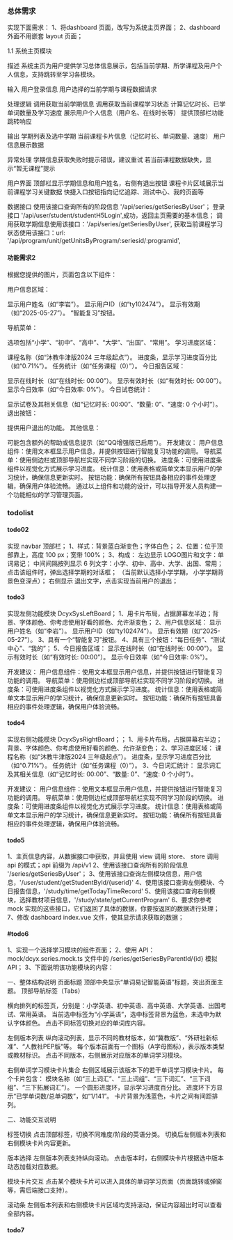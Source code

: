### 总体需求

实现下面需求：
1、将dashboard 页面，改写为系统主页界面；
2、dashboard 外面不用嵌套 layout 页面；


1.1 系统主页模块

描述
系统主页为用户提供学习总体信息展示，包括当前学期、所学课程及用户个人信息，支持跳转至学习各模块。

输入
用户登录信息
用户选择的当前学期与课程数据请求

处理逻辑
调用获取当前学期信息
调用获取当前课程学习状态
计算记忆时长、已学单词数量及学习速度
展示用户个人信息（用户名、在线时长等）
提供顶部栏功能跳转响应

输出
学期列表及选中学期
当前课程卡片信息（记忆时长、单词数量、速度）
用户信息展示数据

异常处理
学期信息获取失败时提示错误，建议重试
若当前课程数据缺失，显示“暂无课程”提示

用户界面
顶部栏显示学期信息和用户姓名，右侧有退出按钮
课程卡片区域展示当前课程学习关键数据
快捷入口按钮指向记忆追踪、测试中心、我的页面等

数据接口
使用该接口查询所有的阶段信息 '/api/series/getSeriesByUser'；
登录接口 '/api/user/student/studentH5Login',成功，返回主页需要的基本信息；
调用获取学期信息使用该接口：'/api/series/getSeriesByUser',
获取当前课程学习状态使用该接口：url: '/api/program/unit/getUnitsByProgram/:seriesid/:programid',


#### 功能需求2
根据您提供的图片，页面包含以下组件：

用户信息区域：

显示用户姓名（如“李岩”）。
显示用户ID（如“ty102474”）。
显示有效期（如“2025-05-27”）。
“智能复习”按钮。

导航菜单：

选项包括“小学”、“初中”、“高中”、“大学”、“出国”、“常用”。
学习进度区域：

课程名称（如“沐教牛津版2024 三年级起点”）。
进度条，显示学习进度百分比（如“0.71%”）。
任务统计（如“任务课程（0）”）。
今日报告区域：

显示在线时长（如“在线时长: 00:00”）。
显示有效时长（如“有效时长: 00:00”）。
显示今日效率（如“今日效率: 0%”）。
今日试卷统计：

显示试卷及其相关信息（如“记忆时长: 00:00”、“数量: 0”、“速度: 0 个小时”）。
退出按钮：

提供用户退出的功能。
其他信息：

可能包含额外的帮助或信息提示（如“QQ增强版已启用”）。
开发建议：
用户信息组件：使用文本框显示用户信息，并提供按钮进行智能复习功能的调用。
导航菜单：使用侧边栏或顶部导航栏实现不同学习阶段的切换。
进度条：可使用进度条组件以视觉化方式展示学习进度。
统计信息：使用表格或简单文本显示用户的学习统计，确保信息更新实时。
按钮功能：确保所有按钮具备相应的事件处理逻辑，确保用户体验流畅。
通过以上组件和功能的设计，可以指导开发人员构建一个功能相似的学习管理页面。


### todolist

#### todo02
实现 navbar 顶部栏；
1、样式：背景蓝白渐变色；字体白色；
2、位置：位于顶部靠上，高度 100 px；宽带 100%；
3、构成：
  左边显示 LOGO图片和文字：单词易记；
  中间间隔按列显示 6 列文字：小学、初中、高中、大学、出国、常用；点击该组件时，弹出选择学期的对话框；
  （当前默认选择小学学期， 小学学期背景色变深点）；
  右侧显示 退出文字，点击实现当前用户的退出；


#### todo3
实现左侧功能模块 DcyxSysLeftBoard；
1、用卡片布局，占据屏幕左半边；背景、字体颜色、你考虑使用好看的颜色、允许渐变色；
2、用户信息区域：
  显示用户姓名（如“李岩”）。
  显示用户ID（如“ty102474”）。
  显示有效期（如“2025-05-27”）。
3、具有一个“智能复习”按钮。
4、具有三个按钮：“每日任务”、“测试中心”、“我的”；
5、今日报告区域：
  显示在线时长（如“在线时长: 00:00”）。
  显示有效时长（如“有效时长: 00:00”）。
  显示今日效率（如“今日效率: 0%”）。

开发建议：
用户信息组件：使用文本框显示用户信息，并提供按钮进行智能复习功能的调用。
导航菜单：使用侧边栏或顶部导航栏实现不同学习阶段的切换。
进度条：可使用进度条组件以视觉化方式展示学习进度。
统计信息：使用表格或简单文本显示用户的学习统计，确保信息更新实时。
按钮功能：确保所有按钮具备相应的事件处理逻辑，确保用户体验流畅。

#### todo4
实现右侧功能模块 DcyxSysRightBoard；；
1、用卡片布局，占据屏幕右半边；背景、字体颜色、你考虑使用好看的颜色、允许渐变色；
2、学习进度区域：
  课程名称（如“沐教牛津版2024 三年级起点”）。
  进度条，显示学习进度百分比（如“0.71%”）。
  任务统计（如“任务课程（0）”）。
3、今日词汇统计：
显示词汇及其相关信息（如“记忆时长: 00:00”、“数量: 0”、“速度: 0 个小时”）。

开发建议：
用户信息组件：使用文本框显示用户信息，并提供按钮进行智能复习功能的调用。
导航菜单：使用侧边栏或顶部导航栏实现不同学习阶段的切换。
进度条：可使用进度条组件以视觉化方式展示学习进度。
统计信息：使用表格或简单文本显示用户的学习统计，确保信息更新实时。
按钮功能：确保所有按钮具备相应的事件处理逻辑，确保用户体验流畅。

#### todo5
1、主页信息内容，从数据接口中获取，并且使用 view 调用 store、 store 调用 api 的模式；api 前缀为 /api/v1
2、使用该接口查询所有的阶段信息 '/series/getSeriesByUser'；
3、使用该接口查询左侧模块信息，用户信息，'/user/student/getStudentById/{userid}'
4、使用该接口查询左侧模块、今日报告信息，'/study/time/getTodayTimeRecord'
5、使用该接口查询右侧模块，选择教材项目信息，'/study/state/getCurrentProgram'
6、要求你参考 mock 实现的这些接口，它们返回了具体的数据，你要按返回的数据进行处理；
7、修改 dashboard index.vue 文件，使其显示请求获取的数据；

#### #todo6


1、实现一个选择学习模块的组件页面；
2、使用 API：mock/dcyx.series.mock.ts 文件中的 /series/getSeriesByParentId/{id} 模拟API；
3、下面说明该功能模块的内容：

一、整体结构说明
页面标题
顶部中央显示“单词易记智能英语”标题，突出页面主题。
顶部导航标签（Tabs）

横向排列的标签页，分别是：小学英语、初中英语、高中英语、大学英语、出国考试、常用英语。
当前选中标签为“小学英语”，选中标签背景为蓝色，未选中为默认字体颜色。
点击不同标签切换对应的单词库内容。

左侧版本列表
纵向滚动列表，显示不同的教材版本，如“冀教版”、“外研社新标准”、“人教社PEP版”等。
每个版本前面有一个图标（A字母图标），表示版本类型或教材标识。
点击不同版本，右侧展示对应版本的单词学习模块。

右侧单词学习模块卡片集合
右侧区域展示该版本下的若干单词学习模块卡片。
每个卡片包含：
模块名称（如“三上词汇”、“三上词组”、“三下词汇”、“三下词组”、“三下拓展词汇”）。
一个圆形进度环，显示学习进度百分比。
进度环下方显示“已学单词数/总单词数”，如“1/141”。
卡片背景为浅蓝色，卡片之间有间距排列。

二、功能交互说明

标签切换
点击顶部标签，切换不同难度/阶段的英语分类。
切换后左侧版本列表和右侧模块卡片内容更新。

版本选择
左侧版本列表支持纵向滚动。
点击版本时，右侧模块卡片根据选中版本动态加载对应数据。

模块卡片交互
点击某个模块卡片可以进入具体的单词学习页面（页面跳转或弹窗等，需后端接口支持）。

滚动条
左侧版本列表和右侧模块卡片区域均支持滚动，保证内容超出时可以查看全部内容。

#### todo7
